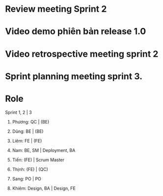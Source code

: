 # Review meeting Sprint 2 

# Video demo phiên bản release 1.0 

# Video retrospective meeting sprint 2

# Sprint planning meeting sprint 3.

# Role

Sprint 1, 2             | 3

1. Phương: QC           | (BE)

2. Dũng: BE             | (BE)

3. Liêm: FE             | (FE)

4. Nam: BE, SM          | Deployment, BA

5. Tiến: (FE)           | Scrum Master

6. Thịnh: (FE)          | (QC)

7. Sang: PO             | PO

8. Khiêm: Design, BA    | Design, FE
